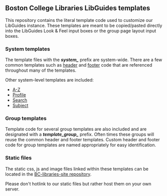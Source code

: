 ## Boston College Libraries LibGuides templates

This repository contains the literal template code used to customize our LibGuides instance. 
These templates are meant to be copied/pasted directly into the LibGuides Look & Feel input boxes or the group page layout input boxes.

### System templates

The template files with the ***system_*** prefix are system-wide. 
There are a few common templates such as [header](/templates/system_header.html) and [footer](/templates/system_footer.html) code that are referenced throughout many of the templates.

Other system-level templates are included:
* [A-Z](/templates/template_az.html)
* [Profile](/templates/template_profile.html)
* [Search](/templates/template_search.html)
* [Subject](/templates/template_subject.html)

### Group templates

Template code for several group templates are also included and are designated with a ***template_group_*** prefix. 
Often times these groups will reuse the common header and footer templates. Custom header and footer code for group templates are named appropriately for easy identification.

### Static files

The static css, js and image files linked within these templates can be located in the [BC-libraries-site repository](https://github.com/BCLibraries/bc-libraries-site/tree/master/themes/bc/static).

Please don't hotlink to our static files but rather host them on your own server.
